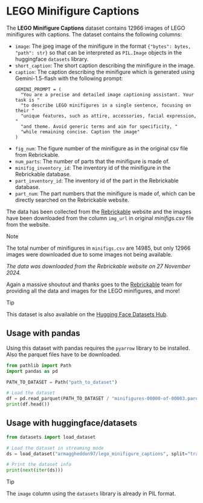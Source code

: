 # LEGO Minifigure Captions

The **LEGO Minifigure Captions** dataset contains 12966 images of LEGO minifigures with captions. The dataset contains the following columns:
- `image`: The jpeg image of the minifigure in the format `{"bytes": bytes, "path": str}` so that can be interpreted as `PIL.Image` objects in the huggingface `datasets` library.
- `short_caption`: The short caption describing the minifigure in the image.
- `caption`: The caption describing the minifigure which is generated using Gemini-1.5-flash with the following prompt:
    ```python3
    GEMINI_PROMPT = (
      "You are a precise and detailed image captioning assistant. Your task is "
      "to describe LEGO minifigures in a single sentence, focusing on their "
      "unique features, such as attire, accessories, facial expression, "
      "and theme. Avoid generic terms and aim for specificity, "
      "while remaining concise. Caption the image"
    )
    ```
- `fig_num`: The figure number of the minifigure as in the original csv file from Rebrickable.
- `num_parts`: The number of parts that the minifigure is made of.
- `minifig_inventory_id`: The inventory id of the minifigure in the Rebrickable database.
- `part_inventory_id`: The inventory id of the part in the Rebrickable database.
- `part_num`: The part numbers that the minifigure is made of, which can be directly searched on the Rebrickable website.

The data has been collected from the [Rebrickable](https://rebrickable.com/downloads/) website and the images have been downloaded from the column `img_url` in original *minifigs.csv* file from the website. 

> [!NOTE]
> The total number of minifigures in `minifigs.csv` are 14985, but only 12966 images were downloaded due to some images not being available.

*The data was downloaded from the Rebrickable website on 27 November 2024.*


Again a massive shoutout and thanks goes to the [Rebrickable](https://rebrickable.com/) team for providing all the data and images for the LEGO minifigures, and more!

> [!TIP]
> This dataset is also available on the [Hugging Face Datasets Hub](https://huggingface.co/datasets/armaggheddon97/lego_minifigure_captions).

## Usage with pandas
Using this dataset with pandas requires the `pyarrow` library to be installed. Also the parquet files have to be downloaded.
```python
from pathlib import Path
import pandas as pd

PATH_TO_DATASET = Path("path_to_dataset")

# Load the dataset
df = pd.read_parquet(PATH_TO_DATASET / "minifigures-00000-of-00003.parquet")
print(df.head())
```

## Usage with huggingface/datasets
```python
from datasets import load_dataset

# Load the dataset in streaming mode
ds = load_dataset("armaggheddon97/lego_minifigure_captions", split="train", streaming=True)

# Print the dataset info
print(next(iter(ds)))
```
> [!TIP]
> The `image` column using the `datasets` library is already in PIL format.

